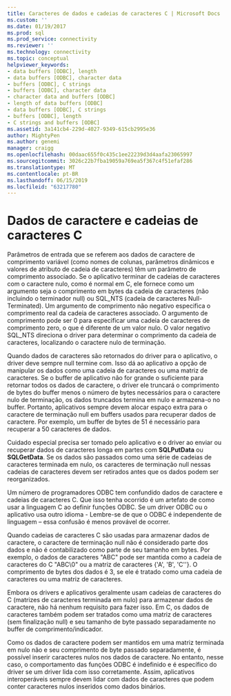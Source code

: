```yaml
---
title: Caracteres de dados e cadeias de caracteres C | Microsoft Docs
ms.custom: ''
ms.date: 01/19/2017
ms.prod: sql
ms.prod_service: connectivity
ms.reviewer: ''
ms.technology: connectivity
ms.topic: conceptual
helpviewer_keywords:
- data buffers [ODBC], length
- data buffers [ODBC], character data
- buffers [ODBC], C strings
- buffers [ODBC], character data
- character data and buffers [ODBC]
- length of data buffers [ODBC]
- data buffers [ODBC], C strings
- buffers [ODBC], length
- C strings and buffers [ODBC]
ms.assetid: 3a141cb4-229d-4027-9349-615cb2995e36
author: MightyPen
ms.author: genemi
manager: craigg
ms.openlocfilehash: 00daac655f0c435c1ee22239d3d4aafa23065997
ms.sourcegitcommit: 3026c22b7fba19059a769ea5f367c4f51efaf286
ms.translationtype: MT
ms.contentlocale: pt-BR
ms.lasthandoff: 06/15/2019
ms.locfileid: "63217780"
---
```

# <a name="character-data-and-c-strings"></a>Dados de caractere e cadeias de caracteres C
Parâmetros de entrada que se referem aos dados de caractere de comprimento variável (como nomes de colunas, parâmetros dinâmicos e valores de atributo de cadeia de caracteres) têm um parâmetro de comprimento associado. Se o aplicativo terminar de cadeias de caracteres com o caractere nulo, como é normal em C, ele fornece como um argumento seja o comprimento em bytes da cadeia de caracteres (não incluindo o terminador null) ou SQL_NTS (cadeia de caracteres Null-Terminated). Um argumento de comprimento não negativo especifica o comprimento real da cadeia de caracteres associado. O argumento de comprimento pode ser 0 para especificar uma cadeia de caracteres de comprimento zero, o que é diferente de um valor nulo. O valor negativo SQL_NTS direciona o driver para determinar o comprimento da cadeia de caracteres, localizando o caractere nulo de terminação.  
  
 Quando dados de caracteres são retornados do driver para o aplicativo, o driver deve sempre null termine com. Isso dá ao aplicativo a opção de manipular os dados como uma cadeia de caracteres ou uma matriz de caracteres. Se o buffer de aplicativo não for grande o suficiente para retornar todos os dados de caractere, o driver ele truncará o comprimento de bytes do buffer menos o número de bytes necessários para o caractere nulo de terminação, os dados truncados termina em nulo e armazena-o no buffer. Portanto, aplicativos sempre devem alocar espaço extra para o caractere de terminação null em buffers usados para recuperar dados de caractere. Por exemplo, um buffer de bytes de 51 é necessário para recuperar a 50 caracteres de dados.  
  
 Cuidado especial precisa ser tomado pelo aplicativo e o driver ao enviar ou recuperar dados de caracteres longa em partes com **SQLPutData** ou **SQLGetData**. Se os dados são passados como uma série de cadeias de caracteres terminada em nulo, os caracteres de terminação null nessas cadeias de caracteres devem ser retirados antes que os dados podem ser reorganizados.  
  
 Um número de programadores ODBC tem confundido dados de caractere e cadeias de caracteres C. Que isso tenha ocorrido é um artefato de como usar a linguagem C ao definir funções ODBC. Se um driver ODBC ou o aplicativo usa outro idioma - Lembre-se de que o ODBC é independente de linguagem – essa confusão é menos provável de ocorrer.  
  
 Quando cadeias de caracteres C são usadas para armazenar dados de caractere, o caractere de terminação null não é considerado parte dos dados e não é contabilizado como parte de seu tamanho em bytes. Por exemplo, o dados de caracteres "ABC" pode ser mantida como a cadeia de caracteres do C "ABC\0" ou a matriz de caracteres {'A', 'B', 'C''}. O comprimento de bytes dos dados é 3, se ele é tratado como uma cadeia de caracteres ou uma matriz de caracteres.  
  
 Embora os drivers e aplicativos geralmente usam cadeias de caracteres do C (matrizes de caracteres terminada em nulo) para armazenar dados de caractere, não há nenhum requisito para fazer isso. Em C, os dados de caracteres também podem ser tratados como uma matriz de caracteres (sem finalização null) e seu tamanho de byte passado separadamente no buffer de comprimento/indicador.  
  
 Como os dados de caractere podem ser mantidos em uma matriz terminada em nulo não e seu comprimento de byte passado separadamente, é possível inserir caracteres nulos nos dados de caractere. No entanto, nesse caso, o comportamento das funções ODBC é indefinido e é específico do driver se um driver lida com isso corretamente. Assim, aplicativos interoperáveis sempre devem lidar com dados de caracteres que podem conter caracteres nulos inseridos como dados binários.

